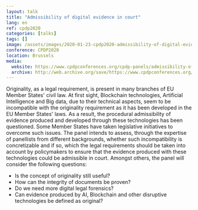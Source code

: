```yaml
---
layout: talk
title: "Admissibility of digital evidence in court"
lang: en
ref: cpdp2020
categories: [talks]
tags: []
image: /assets/images/2020-01-23-cpdp2020-admissibility-of-digital-evidence-in-court.jpg
conference: CPDP2020
location: Brussels
media:
  website: https://www.cpdpconferences.org/cpdp-panels/admissibility-of-digital-evidence-in-court-does-the-concept-of-originality-still-matter-when-it-comes-to-digital-evidence
  archive: http://web.archive.org/save/https://www.cpdpconferences.org/cpdp-panels/admissibility-of-digital-evidence-in-court-does-the-concept-of-originality-still-matter-when-it-comes-to-digital-evidence
---
```


Originality, as a legal requirement, is present in many branches of EU Member States' civil law. At first sight, Blockchain technologies, Artificial Intelligence and Big data, due to their technical aspects, seem to be incompatible with the originality requirement as it has been developed in the EU Member States' laws. As a result, the procedural admissibility of evidence produced and developed through these technologies has been questioned. Some Member States have taken legislative initiatives to overcome such issues. The panel intends to assess, through the expertise of panellists from different backgrounds, whether such incompatibility is concretizable and if so, which the legal requirements should be taken into account by policymakers to ensure that the evidence produced with these technologies could be admissible in court. Amongst others, the panel will consider the following questions:

* Is the concept of originality still useful?
* How can the integrity of documents be proven?
* Do we need more digital legal forensics?
* Can evidence produced by AI, Blockchain and other disruptive technologies be defined as original?
